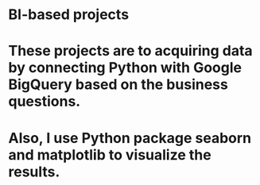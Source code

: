 # BI-based projects
# These projects are to acquiring data by connecting Python with Google BigQuery based on the business questions. 
# Also, I use Python package seaborn and matplotlib to visualize the results.
